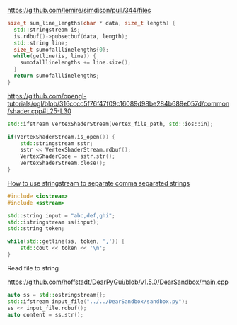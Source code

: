 https://github.com/lemire/simdjson/pull/344/files
```cpp
size_t sum_line_lengths(char * data, size_t length) {
  std::stringstream is;
  is.rdbuf()->pubsetbuf(data, length);
  std::string line;
  size_t sumofalllinelengths{0};
  while(getline(is, line)) {
    sumofalllinelengths += line.size();
  }
  return sumofalllinelengths;
}
```

https://github.com/opengl-tutorials/ogl/blob/316cccc5f76f47f09c16089d98be284b689e057d/common/shader.cpp#L25-L30
```cpp
std::ifstream VertexShaderStream(vertex_file_path, std::ios::in);

if(VertexShaderStream.is_open()) {
    std::stringstream sstr;
    sstr << VertexShaderStream.rdbuf();
    VertexShaderCode = sstr.str();
    VertexShaderStream.close();
}
```

[How to use stringstream to separate comma separated strings](https://stackoverflow.com/questions/11719538/how-to-use-stringstream-to-separate-comma-separated-strings)
```cpp
#include <iostream>
#include <sstream>

std::string input = "abc,def,ghi";
std::istringstream ss(input);
std::string token;

while(std::getline(ss, token, ',')) {
    std::cout << token << '\n';
}
```

Read file to string

https://github.com/hoffstadt/DearPyGui/blob/v1.5.0/DearSandbox/main.cpp

```cpp
auto ss = std::ostringstream{};
std::ifstream input_file("../../DearSandbox/sandbox.py");
ss << input_file.rdbuf();
auto content = ss.str();
```

